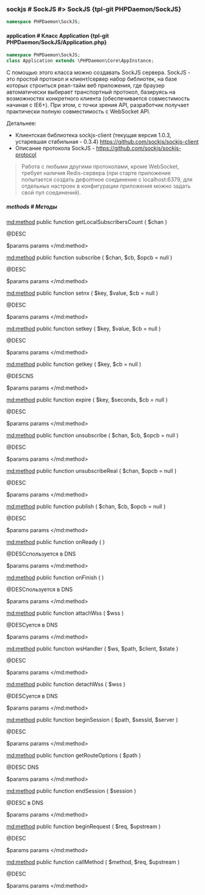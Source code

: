 ### sockjs # SockJS #> SockJS {tpl-git PHPDaemon/SockJS}

```php
namespace PHPDaemon\SockJS;
```

#### application # Класс Application {tpl-git PHPDaemon/SockJS/Application.php}

```php
namespace PHPDaemon\SockJS;
class Application extends \PHPDaemon\Core\AppInstance;
```
С помощью этого класса можно создавать SockJS сервера. SockJS - это простой протокол и клиент/сервер набор библиотек, на базе которых строиться реал-тайм веб приложения, где браузер автоматически выбирает транспортный протокол, базируясь на возможностях конкретного клиента (обеспечивается совместимость начиная с IE6+). При этом, с точки зрения API, разработчик получает практически полную совместимость с WebSocket API. 

Детальнее: 
- Клиентская библиотека sockjs-client (текущая версия 1.0.3, устаревшая стабильная - 0.3.4) https://github.com/sockjs/sockjs-client
- Описание протокола SockJS - https://github.com/sockjs/sockjs-protocol

> Работа с любыми другими протоколами, кроме WebSocket, требует наличия Redis-сервера (при старте приложение попытается создать дефолтное соединение с localhost:6379, для отдельных настроек в конфигурации приложения можно задать свой пул соединений).




##### methods # Методы

<md:method>
public function getLocalSubscribersCount ( $chan )

@DESC

$params
params
</md:method>

<md:method>
public function subscribe ( $chan, $cb, $opcb = null )

@DESC

$params
params
</md:method>

<md:method>
public function setnx ( $key, $value, $cb = null )

@DESC

$params
params
</md:method>

<md:method>
public function setkey ( $key, $value, $cb = null )

@DESC

$params
params
</md:method>

<md:method>
public function getkey ( $key, $cb = null )

@DESCNS

$params
params
</md:method>

<md:method>
public function expire ( $key, $seconds, $cb = null )

@DESC

$params
params
</md:method>

<md:method>
public function unsubscribe ( $chan, $cb, $opcb = null )

@DESC

$params
params
</md:method>

<md:method>
public function unsubscribeReal ( $chan, $opcb = null )

@DESC

$params
params
</md:method>

<md:method>
public function publish ( $chan, $cb, $opcb = null )

@DESC

$params
params
</md:method>

<md:method>
public function onReady (  )

@DESCспользуется в DNS

$params
params
</md:method>

<md:method>
public function onFinish (  )

@DESCпользуется в DNS

$params
params
</md:method>

<md:method>
public function attachWss ( $wss )

@DESCуется в DNS

$params
params
</md:method>

<md:method>
public function wsHandler ( $ws, $path, $client, $state )

@DESC

$params
params
</md:method>

<md:method>
public function detachWss ( $wss )

@DESCуется в DNS

$params
params
</md:method>

<md:method>
public function beginSession ( $path, $sessId, $server )

@DESC

$params
params
</md:method>

<md:method>
public function getRouteOptions ( $path )

@DESC DNS

$params
params
</md:method>

<md:method>
public function endSession ( $session )

@DESC в DNS

$params
params
</md:method>

<md:method>
public function beginRequest ( $req, $upstream )

@DESC

$params
params
</md:method>

<md:method>
public function callMethod ( $method, $req, $upstream )

@DESC

$params
params
</md:method>
